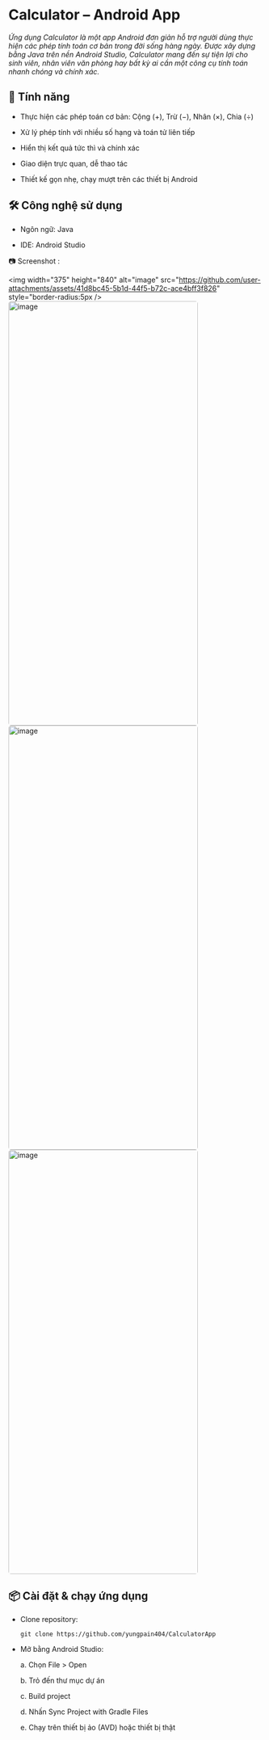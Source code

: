 # Calculator – Android App

*Ứng dụng Calculator là một app Android đơn giản hỗ trợ người dùng thực hiện các phép tính toán cơ bản trong đời sống hàng ngày. Được xây dựng bằng Java trên nền Android Studio, Calculator mang đến sự tiện lợi cho sinh viên, nhân viên văn phòng hay bất kỳ ai cần một công cụ tính toán nhanh chóng và chính xác.*

## 🚀 Tính năng

  * Thực hiện các phép toán cơ bản: Cộng (+), Trừ (−), Nhân (×), Chia (÷)

  * Xử lý phép tính với nhiều số hạng và toán tử liên tiếp

  * Hiển thị kết quả tức thì và chính xác

  * Giao diện trực quan, dễ thao tác

  * Thiết kế gọn nhẹ, chạy mượt trên các thiết bị Android

## 🛠️ Công nghệ sử dụng

  * Ngôn ngữ: Java

  * IDE: Android Studio

📷 Screenshot :

<img width="375" height="840" alt="image" src="https://github.com/user-attachments/assets/41d8bc45-5b1d-44f5-b72c-ace4bff3f826" style="border-radius:5px />
<img width="375" height="840" alt="image" src="https://github.com/user-attachments/assets/1771533c-2886-4956-8ab8-2a19f07c563d" style="border-radius:5px;" />
<img width="375" height="840" alt="image" src="https://github.com/user-attachments/assets/ff472fcd-2a05-48f4-8f97-71828e2e928c" style="border-radius:5px;" />
<img width="375" height="840" alt="image" src="https://github.com/user-attachments/assets/8ec1211e-4236-4f89-a98d-179c06660a56" style="border-radius:5px;" />

## 📦 Cài đặt & chạy ứng dụng

* Clone repository:

  ` git clone https://github.com/yungpain404/CalculatorApp `

* Mở bằng Android Studio:

  a. Chọn File > Open

  b. Trỏ đến thư mục dự án 

  c. Build project

  d. Nhấn Sync Project with Gradle Files

  e. Chạy trên thiết bị ảo (AVD) hoặc thiết bị thật


